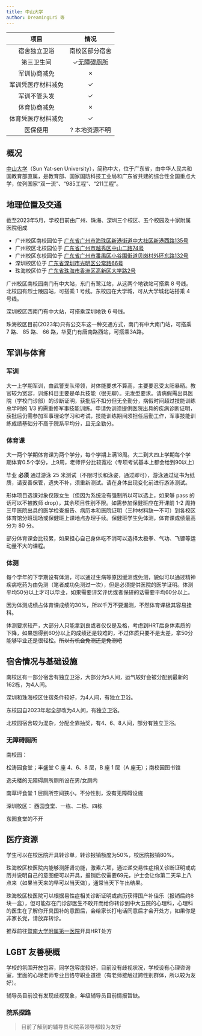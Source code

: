 ```yaml
---
title: 中山大学
author: DreamingLri 等
---
```


|项目|情况|
|:---:|:---:|
|宿舍独立卫浴|南校区部分宿舍|
|第三卫生间|✓[无障碍厕所](#无障碍厕所)|
|军训协商减免|✗|
|军训凭医疗材料减免|✓|
|军训不管头发|✓|
|体育协商减免|✗|
|体育凭医疗材料减免|✓|
|医保使用|? 本地资源不明|

## 概况
[中山大学](https://sysu.edu.cn)（Sun Yat-sen University），简称中大，位于广东省，由中华人民共和国教育部直属，是教育部、国家国防科技工业局和广东省共建的综合性全国重点大学，位列国家“双一流”、“985工程”、“211工程”。

## 地理位置及交通

截至2023年5月，学校目前由广州、珠海、深圳三个校区、五个校园及十家附属医院组成

- 广州校区南校园位于 [广东省广州市海珠区新港街道中大社区新港西路135号](https://amap.com/place/B00141IHRZ)
- 广州校区北校园位于 [广东省广州市越秀区中山二路74号](https://amap.com/place/B001403454)
- 广州校区东校园位于 [广东省广州市番禺区小谷围街道贝岗村外环东路132号](https://amap.com/place/B00140BD3O)
- 深圳校区位于 [广东省深圳市光明区公常路66号](https://amap.com/place/B0FFI76FPP)
- 珠海校区位于 [广东省珠海市香洲区高新区大学路2号](https://amap.com/place/B02F402P24)

广州校区南校园南门有中大站，东门有鹭江站，从这两个地铁站可搭乘 8 号线。北校园有烈士陵园站，可搭乘 1 号线。东校园在大学城，可从大学城北站搭乘 4 号线。

深圳校区西南门有中大站，可搭乘深圳地铁 6 号线。

珠海校区目前(2023年)只有公交车这一种交通方式，南门有中大南门站，可搭乘 7 路、 85 路、 66 路，华夏门有唐南路西站，可搭乘3A路。

## 军训与体育

### 军训

大一上学期军训，由武警支队带领，对体能要求不算高，主要要忍受太阳暴晒。教官较为宽容，训练科目主要是单兵技能（很无聊）。无发型要求。请病假需出具医院（学校门诊部）的诊断证明，获批后不扣分但无全勤分，病假时间超过技能训练总学时的 1/3 的需重修军事技能训练。申请免训须提供医院出具的疾病诊断证明，获批后仍需参加军事理论学习和考试，技能训练期间须担任后勤工作，军事技能训练成绩基础分不高于院系平均分，且无全勤分。

### 体育课

大一两个学期体育课为两个学分，每个学期上满18周。大二到大四上学期每个学期体育0.5个学分，上9周，老师评分比较宽松（专项考试基本上都会给到90以上）

毕业 **必须** 通过游泳 25 米测试（不限时长和泳姿，通过即可），游泳通过证书为纸质，请妥善保管，遗失不补，须重新测试。请在身体出现变化前进行游泳测试。

形体项目选课对象仅限女生（但因为系统没有强制所以可以选上，如果够 pass 的话可以不被教师 drop），其余项目性别不限。如需参加保健班应在开课前 1-2 周持三甲医院出具的医学检查报告、病历本和医院证明（三种材料缺一不可）到各校区体育馆分班现场或保健班上课地点办理手续。保健班学生免体测，体育课成绩最高分为 80 分。

部分体育课会比较累，如果担心自己身体吃不消可以选择太极拳、气功、飞镖等运动量不大的课程。

### 体测

每个学年的下学期设有体测，可以通过生病等原因缓测或免测，貌似可以通过精神疾病吃药为由免测（笔者成功免测过一次），但是必须提供医院的医学证明。体测平均50分以上才可以毕业，如果需要评奖评优或者保研的话需要平均60分以上。

因为体测成绩占体育课成绩的30%，所以千万不要漏测，不然体育课极其容易挂科。

体测要求较严，大部分人只能拿到良或者仅仅是及格，考虑到HRT后身体素质的下降，如果想得到60分以上的成绩还是较难的，不过体质只要不是太差，拿50分能够毕业还是很轻松。~~所以有机会免测还是免测吧~~

## 宿舍情况与基础设施

南校区有一部分宿舍有独立卫浴，大部分为5人间，运气较好会被分配到最新的162栋，为4人间。

深圳和珠海校区住宿条件较好，为4人间，有独立卫浴。

东校园自2023年起全部改为4人间，有独立卫浴。

北校园宿舍较为混杂，分配全靠抽奖，有4、6、8人间，部分有独立卫浴。


### 无障碍厕所

南校园：

松涛园食堂；丰盛堂 C 座 4、6、8 层，B 座 1 层（A 座无）；南校园图书馆

逸夫楼的无障碍厕所厕所设在男/女厕内

南草坪食堂 1 层厕所空间狭小，不分性别，没有无障碍设施

深圳校区：
西园食堂、一栋、二栋、四栋

东园食堂的不开

<!--珠海校区教学大楼仅 B 区设男厕和独立无障碍厕所，其它区域为男/女厕或只设女厕-->

## 医疗资源

学生可以在校医院开具转诊单，转诊报销额度为50%，校医院报销80%。

珠海校区校医院内能够测肝肾功能，激素六项，通过递交易性症相关诊断证明或病历并说明自己的意图便可以开具，报销后仅需要69元，护士会让你第二天早上八点来（如果当天来的早可以当天做），通常当天下午出结果。

珠海校区校医院可以根据易性症相关诊断证明或病历获得国产补佳乐（报销后约8块一盒），但可能存在门诊部医生不敢开而给你转诊到中大五院的心理科，心理科的医生在了解你开具国补的意图后，会给家长打电话同意后才会开处方，如果你是非家长党，请放弃转诊。

推荐前往[暨南大学附属第一医院](https://mtf.wiki/zh-cn/docs/hrt/jnuh1/)开具HRT处方

## LGBT 友善梗概

学校的氛围开放包容，同学包容度较好，目前没有歧视状况，学校设有心理咨询室，里面的心理老师专业且恪守职业道德（有老师接触过跨性别群体，所以较为友好）。

辅导员目前没有发现歧视现象，年级辅导员目前情报暂缺。

### 院系探路

> 目前了解到的辅导员和院系领导都较为友好


